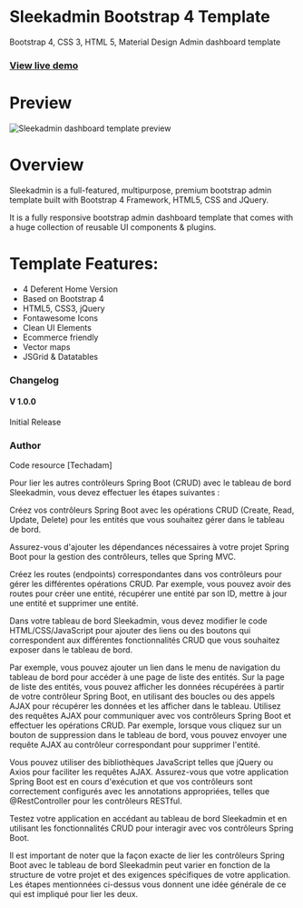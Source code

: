 # Sleekadmin Bootstrap 4 Template
Bootstrap 4, CSS 3, HTML 5, Material Design Admin dashboard template

### [View live demo](http://sleekadmin.surge.sh/Sleek/index.html)

# Preview

![Sleekadmin dashboard template preview](http://sleekadmin.surge.sh/img/heroImage.png)

# Overview
Sleekadmin is a full-featured, multipurpose, premium bootstrap admin template built with Bootstrap 4 Framework, HTML5, CSS and JQuery.

It is a fully responsive bootstrap admin dashboard template that comes with a huge collection of reusable UI components & plugins.

# Template Features:

- 4 Deferent Home Version
- Based on Bootstrap 4
- HTML5, CSS3, jQuery
- Fontawesome Icons
- Clean UI Elements
- Ecommerce friendly
- Vector maps
- JSGrid & Datatables


### Changelog 
#### V 1.0.0
Initial Release

### Author
Code resource [Techadam]


Pour lier les autres contrôleurs Spring Boot (CRUD) avec le tableau de bord Sleekadmin, vous devez effectuer les étapes suivantes :

Créez vos contrôleurs Spring Boot avec les opérations CRUD (Create, Read, Update, Delete) pour les entités que vous souhaitez gérer dans le tableau de bord.

Assurez-vous d'ajouter les dépendances nécessaires à votre projet Spring Boot pour la gestion des contrôleurs, telles que Spring MVC.

Créez les routes (endpoints) correspondantes dans vos contrôleurs pour gérer les différentes opérations CRUD. Par exemple, vous pouvez avoir des routes pour créer une entité, récupérer une entité par son ID, mettre à jour une entité et supprimer une entité.

Dans votre tableau de bord Sleekadmin, vous devez modifier le code HTML/CSS/JavaScript pour ajouter des liens ou des boutons qui correspondent aux différentes fonctionnalités CRUD que vous souhaitez exposer dans le tableau de bord.

Par exemple, vous pouvez ajouter un lien dans le menu de navigation du tableau de bord pour accéder à une page de liste des entités.
Sur la page de liste des entités, vous pouvez afficher les données récupérées à partir de votre contrôleur Spring Boot, en utilisant des boucles ou des appels AJAX pour récupérer les données et les afficher dans le tableau.
Utilisez des requêtes AJAX pour communiquer avec vos contrôleurs Spring Boot et effectuer les opérations CRUD. Par exemple, lorsque vous cliquez sur un bouton de suppression dans le tableau de bord, vous pouvez envoyer une requête AJAX au contrôleur correspondant pour supprimer l'entité.

Vous pouvez utiliser des bibliothèques JavaScript telles que jQuery ou Axios pour faciliter les requêtes AJAX.
Assurez-vous que votre application Spring Boot est en cours d'exécution et que vos contrôleurs sont correctement configurés avec les annotations appropriées, telles que @RestController pour les contrôleurs RESTful.

Testez votre application en accédant au tableau de bord Sleekadmin et en utilisant les fonctionnalités CRUD pour interagir avec vos contrôleurs Spring Boot.

Il est important de noter que la façon exacte de lier les contrôleurs Spring Boot avec le tableau de bord Sleekadmin peut varier en fonction de la structure de votre projet et des exigences spécifiques de votre application. Les étapes mentionnées ci-dessus vous donnent une idée générale de ce qui est impliqué pour lier les deux.